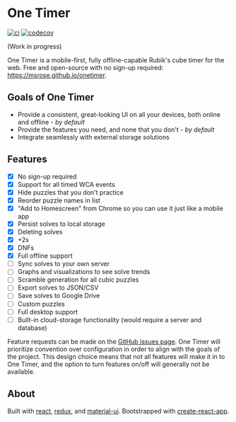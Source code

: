 # One Timer

[![ci](https://github.com/msrose/onetimer/actions/workflows/ci.yml/badge.svg)](https://github.com/msrose/onetimer/actions/workflows/ci.yml) [![codecov](https://codecov.io/gh/msrose/onetimer/branch/develop/graph/badge.svg)](https://codecov.io/gh/msrose/onetimer)

(Work in progress)

One Timer is a mobile-first, fully offline-capable Rubik's cube timer for the web. Free and open-source with no sign-up required: https://msrose.github.io/onetimer.

## Goals of One Timer

- Provide a consistent, great-looking UI on all your devices, both online and offline - _by default_
- Provide the features you need, and none that you don't - _by default_
- Integrate seamlessly with external storage solutions

## Features

- [X] No sign-up required
- [X] Support for all timed WCA events
- [X] Hide puzzles that you don't practice
- [X] Reorder puzzle names in list
- [X] "Add to Homescreen" from Chrome so you can use it just like a mobile app
- [X] Persist solves to local storage
- [X] Deleting solves
- [X] +2s
- [X] DNFs
- [X] Full offline support
- [ ] Sync solves to your own server
- [ ] Graphs and visualizations to see solve trends
- [ ] Scramble generation for all cubic puzzles
- [ ] Export solves to JSON/CSV
- [ ] Save solves to Google Drive
- [ ] Custom puzzles
- [ ] Full desktop support
- [ ] Built-in cloud-storage functionality (would require a server and database)

Feature requests can be made on the [GitHub issues page](https://github.com/msrose/onetimer/issues). One Timer will prioritize convention over configuration in order to align with the goals of the project. This design choice means that not all features will make it in to One Timer, and the option to turn features on/off will generally not be available.

## About

Built with [react](https://facebook.github.io/react/), [redux](http://redux.js.org/), and [material-ui](https://material-ui-1dab0.firebaseapp.com/). Bootstrapped with [create-react-app](https://github.com/facebookincubator/create-react-app).
